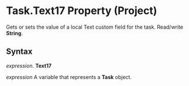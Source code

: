 
# Task.Text17 Property (Project)

Gets or sets the value of a local Text custom field for the task. Read/write  **String**.


## Syntax

 _expression_. **Text17**

 _expression_ A variable that represents a **Task** object.

